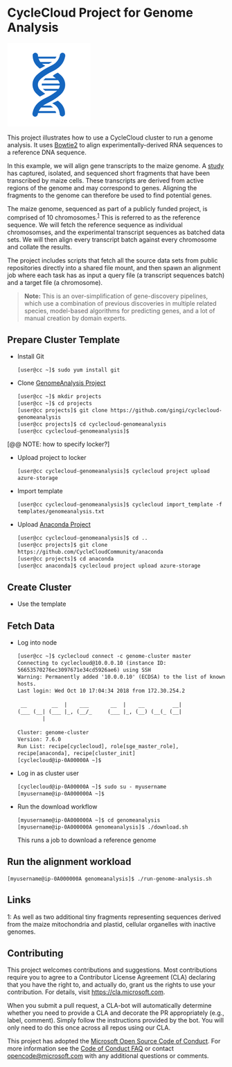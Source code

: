 # CycleCloud Project for Genome Analysis

![Icon](./icon.png)

This project illustrates how to use a CycleCloud cluster to run a genome analysis. It uses [Bowtie2][] to align experimentally-derived RNA sequences to a reference DNA sequence.

In this example, we will align gene transcripts to the maize genome. A [study][] has captured, isolated, and sequenced short fragments that have been transcribed by maize cells. These transcripts are derived from active regions of the genome and may correspond to genes. Aligning the fragments to the genome can therefore be used to find potential genes.

The maize genome, sequenced as part of a publicly funded project, is comprised of 10 chromosomes.<sup>[1](#mito)</sup> This is referred to as the reference sequence. We will fetch the reference sequence as individual chromosomses, and the experimental transcript sequences as batched data sets. We will then align every transcript batch against every chromosome and collate the results.

The project includes scripts that fetch all the source data sets from public repositories directly into a shared file mount, and then spawn an alignment job where each task has as input a query file (a transcript sequences batch) and a target file (a chromosome).

> **Note:** This is an over-simplification of gene-discovery pipelines, which use a combination of previous discoveries in multiple related species, model-based algorithms for predicting genes, and a lot of manual creation by domain experts.

## Prepare Cluster Template

* Install Git

  ```shell
  [user@cc ~]$ sudo yum install git
  ```

* Clone [GenomeAnalysis Project][]

  ```shell
  [user@cc ~]$ mkdir projects
  [user@cc ~]$ cd projects
  [user@cc projects]$ git clone https://github.com/gingi/cyclecloud-genomeanalysis
  [user@cc projects]$ cd cyclecloud-genomeanalysis
  [user@cc cyclecloud-genomeanalysis]$ 
  ```

[@@ NOTE: how to specify locker?]

* Upload project to locker

  ```shell
  [user@cc cyclecloud-genomeanalysis]$ cyclecloud project upload azure-storage
  ```

* Import template

  ```shell
  [user@cc cyclecloud-genomeanalysis]$ cyclecloud import_template -f templates/genomeanalysis.txt
  ```

* Upload [Anaconda Project][]

  ```shell
  [user@cc cyclecloud-genomeanalysis]$ cd ..
  [user@cc projects]$ git clone https://github.com/CycleCloudCommunity/anaconda
  [user@cc projects]$ cd anaconda
  [user@cc anaconda]$ cyclecloud project upload azure-storage
  ```

## Create Cluster

* Use the template

## Fetch Data

* Log into node

  ```shell
  [user@cc ~]$ cyclecloud connect -c genome-cluster master
  Connecting to cyclecloud@10.0.0.10 (instance ID: 56653570276ec3097671e34cd5926ae6) using SSH
  Warning: Permanently added '10.0.0.10' (ECDSA) to the list of known hosts.
  Last login: Wed Oct 10 17:04:34 2018 from 172.30.254.2

   __        __  |    ___       __  |    __         __|
  (___ (__| (___ |_, (__/_     (___ |_, (__) (__(_ (__|
          |

  Cluster: genome-cluster
  Version: 7.6.0
  Run List: recipe[cyclecloud], role[sge_master_role], recipe[anaconda], recipe[cluster_init]
  [cyclecloud@ip-0A00000A ~]$
  ```

* Log in as cluster user

  ```shell
  [cyclecloud@ip-0A00000A ~]$ sudo su - myusername
  [myusername@ip-0A000000A ~]$
  ```

* Run the download workflow

  ```shell
  [myusername@ip-0A000000A ~]$ cd genomeanalysis
  [myusername@ip-0A000000A genomeanalysis]$ ./download.sh
  ```

  This runs a job to download a reference genome 

## Run the alignment workload

```shell
[myusername@ip-0A000000A genomeanalysis]$ ./run-genome-analysis.sh
```


## Links
 [Anaconda Project]: https://github.com/CycleCloudCommunity/anaconda
 [GATK tutorials]: https://software.broadinstitute.org/gatk/documentation/topic?name=tutorials
 [GenomeAnalysis Project]: https://github.com/gingi/cyclecloud-genomeanalysis
 [Maize genome sequence]: ftp://ftp.ebi.ac.uk/pub/databases/ena/wgs/public/lp/LPUQ01.fasta.gz

 [Bowtie2]: http://bowtie-bio.sourceforge.net/bowtie2/index.shtml
 [SRA Toolkit]: https://trace.ncbi.nlm.nih.gov/Traces/sra/sra.cgi?view=software
 [cDNA library]: https://www.ncbi.nlm.nih.gov/Traces/study/?acc=SRP067440
 [study]: https://www.ncbi.nlm.nih.gov/pubmed/28605751

 <a name="mito">1</a>: As well as two additional tiny fragments representing sequences derived from the maize mitochondria and plastid, cellular organelles with inactive genomes.


## Contributing

This project welcomes contributions and suggestions.  Most contributions require you to agree to a
Contributor License Agreement (CLA) declaring that you have the right to, and actually do, grant us
the rights to use your contribution. For details, visit https://cla.microsoft.com.

When you submit a pull request, a CLA-bot will automatically determine whether you need to provide
a CLA and decorate the PR appropriately (e.g., label, comment). Simply follow the instructions
provided by the bot. You will only need to do this once across all repos using our CLA.

This project has adopted the [Microsoft Open Source Code of Conduct](https://opensource.microsoft.com/codeofconduct/).
For more information see the [Code of Conduct FAQ](https://opensource.microsoft.com/codeofconduct/faq/) or
contact [opencode@microsoft.com](mailto:opencode@microsoft.com) with any additional questions or comments.
